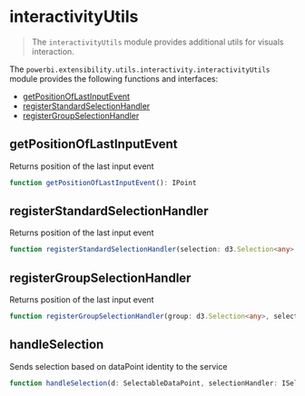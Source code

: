 # interactivityUtils
> The ```interactivityUtils``` module provides additional utils for visuals interaction.

The ```powerbi.extensibility.utils.interactivity.interactivityUtils``` module provides the following functions and interfaces:

* [getPositionOfLastInputEvent](#getPositionOfLastInputEvent)
* [registerStandardSelectionHandler](#registerStandardSelectionHandler)
* [registerGroupSelectionHandler](#registerGroupSelectionHandler)

## getPositionOfLastInputEvent
Returns position of the last input event

```typescript
function getPositionOfLastInputEvent(): IPoint
```

## registerStandardSelectionHandler
Returns position of the last input event

```typescript
function registerStandardSelectionHandler(selection: d3.Selection<any>, selectionHandler: ISelectionHandler): void
```

## registerGroupSelectionHandler
Returns position of the last input event

```typescript
function registerGroupSelectionHandler(group: d3.Selection<any>, selectionHandler: ISelectionHandler): void
```

## handleSelection
Sends selection based on dataPoint identity to the service

```typescript
function handleSelection(d: SelectableDataPoint, selectionHandler: ISelectionHandler): void
```
